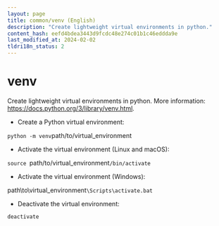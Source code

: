 ```yaml
---
layout: page
title: common/venv (English)
description: "Create lightweight virtual environments in python."
content_hash: eefd4bdea3443d9fcdc48e274c01b1c46eddda9e
last_modified_at: 2024-02-02
tldri18n_status: 2
---
```

# venv

Create lightweight virtual environments in python.
More information: <https://docs.python.org/3/library/venv.html>.

- Create a Python virtual environment:

` python -m venv `<span class="tldr-var badge badge-pill bg-dark-lm bg-white-dm text-white-lm text-dark-dm font-weight-bold">path/to/virtual_environment</span>

- Activate the virtual environment (Linux and macOS):

`source `<span class="tldr-var badge badge-pill bg-dark-lm bg-white-dm text-white-lm text-dark-dm font-weight-bold">path/to/virtual_environment</span>`/bin/activate`

- Activate the virtual environment (Windows):

<span class="tldr-var badge badge-pill bg-dark-lm bg-white-dm text-white-lm text-dark-dm font-weight-bold">path\to\virtual_environment</span>`\Scripts\activate.bat`

- Deactivate the virtual environment:

`deactivate`
